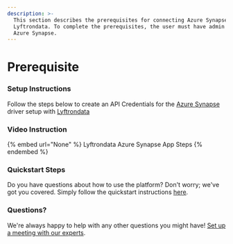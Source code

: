 ```yaml
---
description: >-
  This section describes the prerequisites for connecting Azure Synapse to
  Lyftrondata. To complete the prerequisites, the user must have admin access to
  Azure Synapse.
---
```


# Prerequisite

<mark style="color:blue;"></mark>

### Setup Instructions

Follow the steps below to create an API Credentials for the [Azure Synapse](None) driver setup with [Lyftrondata](https://www.lyftrondata.com)

### Video Instruction

{% embed url="None" %}
Lyftrondata Azure Synapse App Steps
{% endembed %}

### Quickstart Steps

Do you have questions about how to use the platform? Don't worry; we've got you covered. Simply follow the quickstart instructions [here](README.md).

### Questions? <a href="#questions" id="questions"></a>

We're always happy to help with any other questions you might have! [Set up a meeting with our experts](https://www.lyftrondata.com/book-a-meeting/).

